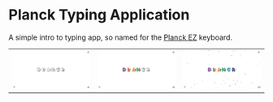 # Planck Typing Application

A simple intro to typing app, so named for the [Planck EZ](https://ergodox-ez.com/pages/planck) keyboard.

| | | |
| --- | --- | --- |
| ![Blank](.github/screenshots/01_blank.png) | ![Progress](.github/screenshots/02_progress.png) | ![Complete](.github/screenshots/03_complete.png) |
